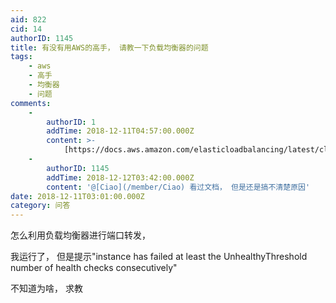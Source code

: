 ```yaml
---
aid: 822
cid: 14
authorID: 1145
title: 有没有用AWS的高手， 请教一下负载均衡器的问题
tags:
    - aws
    - 高手
    - 均衡器
    - 问题
comments:
    -
        authorID: 1
        addTime: 2018-12-11T04:57:00.000Z
        content: >-
            [https://docs.aws.amazon.com/elasticloadbalancing/latest/classic/ts-elb-healthcheck.html](https://docs.aws.amazon.com/elasticloadbalancing/latest/classic/ts-elb-healthcheck.html)
    -
        authorID: 1145
        addTime: 2018-12-12T03:42:00.000Z
        content: '@[Ciao](/member/Ciao) 看过文档， 但是还是搞不清楚原因'
date: 2018-12-11T03:01:00.000Z
category: 问答
---
```


怎么利用负载均衡器进行端口转发，

我运行了， 但是提示"instance has failed at least the UnhealthyThreshold number of health checks consecutively"

不知道为啥， 求教
